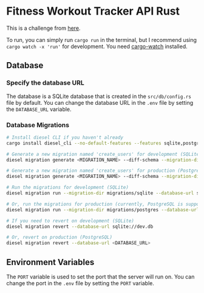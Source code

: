 # Fitness Workout Tracker API Rust

This is a challenge from [here](https://roadmap.sh/backend/project-ideas#9-fitness-workout-tracker).

To run, you can simply run `cargo run` in the terminal, but I recommend using `cargo watch -x 'run'` for development. You need [cargo-watch](https://crates.io/crates/cargo-watch) installed.

## Database

### Specify the database URL

The database is a SQLite database that is created in the `src/db/config.rs` file by default. You can change the database URL in the `.env` file by setting the `DATABASE_URL` variable.

### Database Migrations

```bash
# Install diesel CLI if you haven't already
cargo install diesel_cli --no-default-features --features sqlite,postgres

# Generate a new migration named 'create_users' for development (SQLite)
diesel migration generate <MIGRATION_NAME> --diff-schema --migration-dir migrations/sqlite --database-url sqlite://dev.db

# Generate a new migration named 'create_users' for production (PostgreSQL)
diesel migration generate <MIGRATION_NAME> --diff-schema --migration-dir migrations/postgres --database-url <DATABASE_URL>

# Run the migrations for development (SQLite)
diesel migration run --migration-dir migrations/sqlite --database-url sqlite://dev.db

# Or, run the migrations for production (currently, PostgreSQL is supported)
diesel migration run --migration-dir migrations/postgres --database-url <DATABASE_URL>

# If you need to revert on development (SQLite)
diesel migration revert --database-url sqlite://dev.db

# Or, revert on production (PostgreSQL)
diesel migration revert --database-url <DATABASE_URL>
```

## Environment Variables

The `PORT` variable is used to set the port that the server will run on. You can change the port in the `.env` file by setting the `PORT` variable.